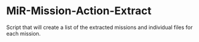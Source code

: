 # MiR-Mission-Action-Extract
Script that will create a list of the extracted missions and individual files for each mission.
